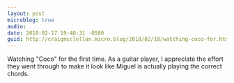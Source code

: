 ```yaml
---
layout: post
microblog: true
audio: 
date: 2018-02-17 19:40:31 -0500
guid: http://craigmcclellan.micro.blog/2018/02/18/watching-coco-for.html
---
```

Watching "Coco" for the first time. As a guitar player, I appreciate the effort they went through to make it look like Miguel is actually playing the correct chords.
